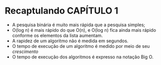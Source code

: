 # Recaptulando CAPÍTULO 1

- A pesquisa binária é muito mais rápida que a pesquisa simples;
- O(log n) é mais rápido do que O(n), e O(log n) fica ainda mais rápido conforme os elementos da lista aumentam.
- A rapidez de um algoritmo não é medida em segundos.
- O tempo de execução de um algoritmo é medido por meio de seu *crescimento*
- O tempo de execução dos algoritmos é expresso na notação Big O.